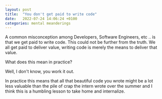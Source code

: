 ```yaml
---
layout: post
title:  "You don't get paid to write code"
date:   2022-07-24 14:06:24 +0100
categories: mental meanderings
---
```


A common misconception among Developers, Software Engineers, etc .. is that we get paid to write code. This could not be further from the truth.  We all get paid to deliver value, writing code is merely the means to deliver that value.

What does this mean in practice?

Well, I don't know, you work it out.

In practice this means that all that beautiful code you wrote might be a lot less valuable than the pile of crap the intern wrote over the summer and I think this is a humbling lesson to take home and internalize.